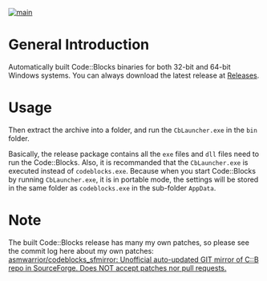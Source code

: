 [![main](https://github.com/asmwarrior/x86-codeblocks-builds/actions/workflows/main64.yml/badge.svg)](https://github.com/asmwarrior/x86-codeblocks-builds/actions/workflows/main64.yml)

# General Introduction
Automatically built Code::Blocks binaries for both 32-bit and 64-bit Windows systems. You can always download the latest release at [Releases](https://github.com/asmwarrior/x86-codeblocks-builds/releases).

# Usage
Then extract the archive into a folder, and run the `CbLauncher.exe` in the `bin` folder.

Basically, the release package contains all the `exe` files and `dll` files need to run the Code::Blocks.
Also, it is recommanded that the `CbLauncher.exe` is executed instead of `codeblocks.exe`.
Because when you start Code::Blocks by running `CbLauncher.exe`, it is in portable mode, the settings will be stored in the same folder as `codeblocks.exe` in the sub-folder `AppData`.

# Note
The built Code::Blocks release has many my own patches, so please see the commit log here about my own patches:
[asmwarrior/codeblocks_sfmirror: Unofficial auto-updated GIT mirror of C::B repo in SourceForge. Does NOT accept patches nor pull requests.](https://github.com/asmwarrior/codeblocks_sfmirror/tree/master)
